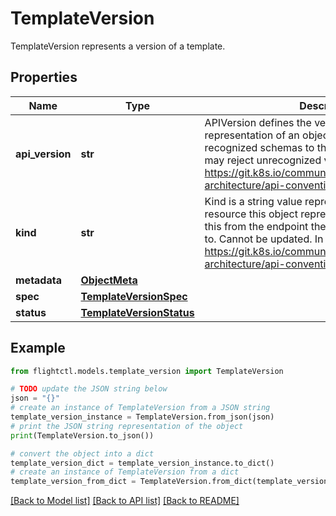 # TemplateVersion

TemplateVersion represents a version of a template.

## Properties

Name | Type | Description | Notes
------------ | ------------- | ------------- | -------------
**api_version** | **str** | APIVersion defines the versioned schema of this representation of an object. Servers should convert recognized schemas to the latest internal value, and may reject unrecognized values. More info: https://git.k8s.io/community/contributors/devel/sig-architecture/api-conventions.md#resources. | 
**kind** | **str** | Kind is a string value representing the REST resource this object represents. Servers may infer this from the endpoint the client submits requests to. Cannot be updated. In CamelCase. More info: https://git.k8s.io/community/contributors/devel/sig-architecture/api-conventions.md#types-kinds. | 
**metadata** | [**ObjectMeta**](ObjectMeta.md) |  | 
**spec** | [**TemplateVersionSpec**](TemplateVersionSpec.md) |  | 
**status** | [**TemplateVersionStatus**](TemplateVersionStatus.md) |  | [optional] 

## Example

```python
from flightctl.models.template_version import TemplateVersion

# TODO update the JSON string below
json = "{}"
# create an instance of TemplateVersion from a JSON string
template_version_instance = TemplateVersion.from_json(json)
# print the JSON string representation of the object
print(TemplateVersion.to_json())

# convert the object into a dict
template_version_dict = template_version_instance.to_dict()
# create an instance of TemplateVersion from a dict
template_version_from_dict = TemplateVersion.from_dict(template_version_dict)
```
[[Back to Model list]](../README.md#documentation-for-models) [[Back to API list]](../README.md#documentation-for-api-endpoints) [[Back to README]](../README.md)


